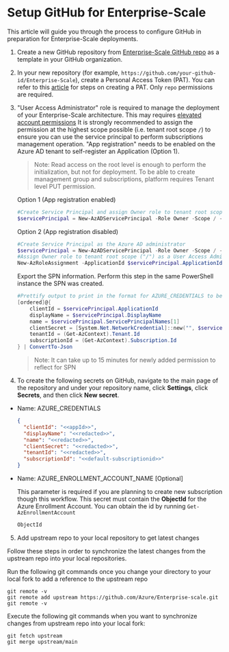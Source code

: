 # Setup GitHub for Enterprise-Scale

This article will guide you through the process to configure GitHub in preparation for Enterprise-Scale deployments.

1. Create a new GitHub repository from [Enterprise-Scale GitHub repo](https://github.com/Azure/Enterprise-Scale) as a template in your GitHub organization.

2. In your new repository (for example, `https://github.com/your-github-id/Enterprise-Scale`), create a Personal Access Token (PAT). You can refer to this [article](https://help.github.com/en/github/authenticating-to-github/creating-a-personal-access-token-for-the-command-line) for steps on creating a PAT. Only `repo` permissions are required.

3. "User Access Administrator" role is required to manage the deployment of your Enterprise-Scale architecture. This may requires [elevated account permissions](https://docs.microsoft.com/en-us/azure/role-based-access-control/elevate-access-global-admin) It is strongly recommended to assign the permission at the highest scope possible (i.e. tenant root scope `/`) to ensure you can use the service principal to perform subscriptions management operation. "App registration" needs to be enabled on the Azure AD tenant to self-register an Application (Option 1).
    > Note: Read access on the root level is enough to perform the initialization, but not for deployment. To be able to create management group and subscriptions, platform requires Tenant level PUT permission.

    Option 1 (App registration enabled)

    ```powershell
    #Create Service Principal and assign Owner role to tenant root scope ("/")
    $servicePrincipal = New-AzADServicePrincipal -Role Owner -Scope / -DisplayName AzOps
    ```

    Option 2 (App registration disabled)

    ```powershell
    #Create Service Principal as the Azure AD administrator
    $servicePrincipal = New-AzADServicePrincipal -Role Owner -Scope / -DisplayName AzOps -SkipAssignment
    #Assign Owner role to tenant root scope ("/") as a User Access Administrator
    New-AzRoleAssignment -ApplicationId $servicePrincipal.ApplicationId -RoleDefinitionName Owner -Scope /
    ```

    Export the SPN information. Perform this step in the same PowerShell instance the SPN was created.

    ```powershell
    #Prettify output to print in the format for AZURE_CREDENTIALS to be able to copy in next step.
    [ordered]@{
        clientId = $servicePrincipal.ApplicationId
        displayName = $servicePrincipal.DisplayName
        name = $servicePrincipal.ServicePrincipalNames[1]
        clientSecret = [System.Net.NetworkCredential]::new("", $servicePrincipal.Secret).Password
        tenantId = (Get-AzContext).Tenant.Id
        subscriptionId = (Get-AzContext).Subscription.Id
    } | ConvertTo-Json
    ```

    > Note: It can take up to 15 minutes for newly added permission to reflect for SPN

4. To create the following secrets on GitHub, navigate to the main page of the repository and under your repository name, click **Settings**, click **Secrets**, and then click **New secret**.

* Name: AZURE_CREDENTIALS

    ```json
    {
      "clientId": "<<appId>>",
      "displayName": "<<redacted>>",
      "name": "<<redacted>>",
      "clientSecret": "<<redacted>>",
      "tenantId": "<<redacted>>",
      "subscriptionId": "<<default-subscriptionid>>"
    }
    ```

* Name: AZURE_ENROLLMENT_ACCOUNT_NAME [Optional]

    This parameter is required if you are planning to create new subscription though this workflow. This secret must contain the **ObjectId** for the Azure Enrollment Account. You can obtain the id by running ```Get-AzEnrollmentAccount```

    ```bash
    ObjectId
    ```

5. Add upstream repo to your local repository to get latest changes

Follow these steps in order to synchronize the latest changes from the upstream repo into your local repositories.

Run the following git commands once you change your directory to your local fork to add a reference to the upstream repo

```shell
git remote -v
git remote add upstream https://github.com/Azure/Enterprise-scale.git
git remote -v
```

Execute the following git commands when you want to synchronize changes from upstream repo into your local fork:

```shell
git fetch upstream
git merge upstream/main
```